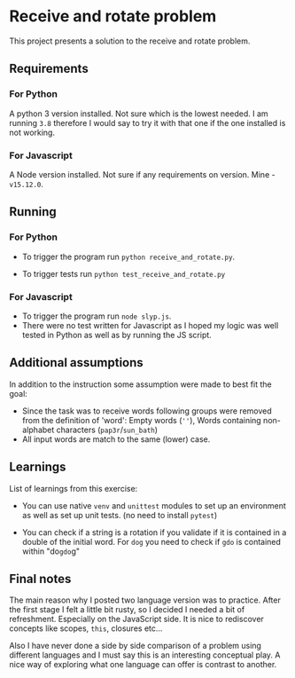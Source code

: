 # Receive and rotate problem

This project presents a solution to the receive and rotate problem.

## Requirements

### For Python

A python 3 version installed. Not sure which is the lowest needed. I am running `3.8` therefore I would say to try it with that one if the one installed is not working.

### For Javascript

A Node version installed. Not sure if any requirements on version. Mine - `v15.12.0`.

## Running

### For Python

- To trigger the program run `python receive_and_rotate.py`.

- To trigger tests run `python test_receive_and_rotate.py`

### For Javascript

- To trigger the program run `node slyp.js`.
- There were no test written for Javascript as I hoped my logic was well tested in Python as well as by running the JS script.

## Additional assumptions

In addition to the instruction some assumption were made to best fit the goal:

- Since the task was to receive words following groups were removed from the definition of 'word': Empty words (`''`), Words containing non-alphabet characters (`pap3r`/`sun_bath`)
- All input words are match to the same (lower) case.

## Learnings

List of learnings from this exercise:

- You can use native `venv` and `unittest` modules to set up an environment as well as set up unit tests. (no need to install `pytest`)

- You can check if a string is a rotation if you validate if it is contained in a double of the initial word. For `dog` you need to check if `gdo` is contained within "do`gdo`g"

## Final notes

The main reason why I posted two language version was to practice. After the first stage I felt a little bit rusty, so I decided I needed a bit of refreshment. Especially on the JavaScript side. It is nice to rediscover concepts like scopes, `this`, closures etc...

Also I have never done a side by side comparison of a problem using different languages and I must say this is an interesting conceptual play. A nice way of exploring what one language can offer is contrast to another.
